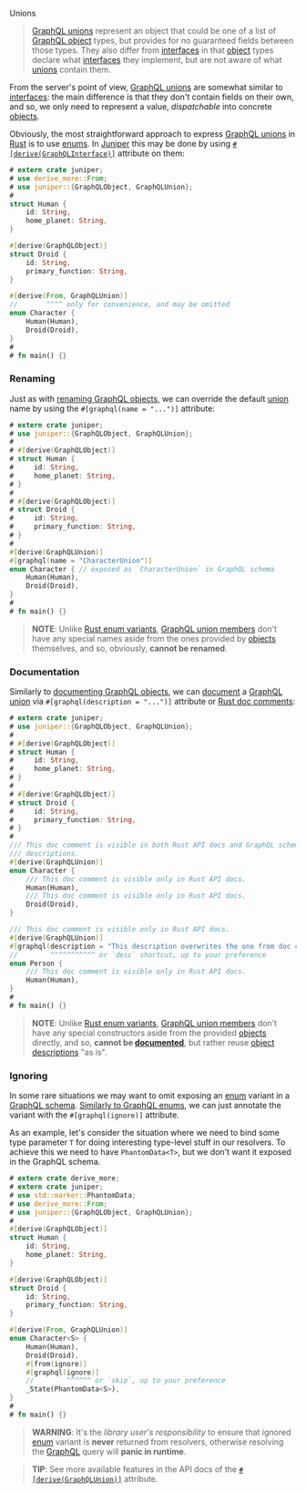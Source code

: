 Unions

> [GraphQL unions][0] represent an object that could be one of a list of [GraphQL object][10] types, but provides for no guaranteed fields between those types. They also differ from [interfaces][12] in that [object][10] types declare what [interfaces][12] they implement, but are not aware of what [unions][0] contain them.

From the server's point of view, [GraphQL unions][0] are somewhat similar to [interfaces][12]: the main difference is that they don't contain fields on their own, and so, we only need to represent a value, _dispatchable_ into concrete [objects][10].

Obviously, the most straightforward approach to express [GraphQL unions][0] in [Rust] is to use [enums][22]. In [Juniper] this may be done by using [`#[derive(GraphQLInterface)]`][2] attribute on them:
```rust
# extern crate juniper;
# use derive_more::From;
# use juniper::{GraphQLObject, GraphQLUnion};
# 
struct Human {
    id: String,
    home_planet: String,
}

#[derive(GraphQLObject)]
struct Droid {
    id: String,
    primary_function: String,
}

#[derive(From, GraphQLUnion)]
//       ^^^^ only for convenience, and may be omitted
enum Character {
    Human(Human),
    Droid(Droid),
}
#
# fn main() {}
```


### Renaming

Just as with [renaming GraphQL objects](objects/index.md#renaming), we can override the default [union][0] name by using the `#[graphql(name = "...")]` attribute:
```rust
# extern crate juniper;
# use juniper::{GraphQLObject, GraphQLUnion};
# 
# #[derive(GraphQLObject)]
# struct Human {
#     id: String,
#     home_planet: String,
# }
#
# #[derive(GraphQLObject)]
# struct Droid {
#     id: String,
#     primary_function: String,
# }
#
#[derive(GraphQLUnion)]
#[graphql(name = "CharacterUnion")]
enum Character { // exposed as `CharacterUnion` in GraphQL schema
    Human(Human),
    Droid(Droid),
}
#
# fn main() {}
```
> **NOTE**: Unlike [Rust enum variants][22], [GraphQL union members][0] don't have any special names aside from the ones provided by [objects][10] themselves, and so, obviously, **cannot be renamed**.


### Documentation

Similarly to [documenting GraphQL objects](objects/index.md#documentation), we can [document][7] a [GraphQL union][0] via `#[graphql(description = "...")]` attribute or [Rust doc comments][6]:
```rust
# extern crate juniper;
# use juniper::{GraphQLObject, GraphQLUnion};
# 
# #[derive(GraphQLObject)]
# struct Human {
#     id: String,
#     home_planet: String,
# }
#
# #[derive(GraphQLObject)]
# struct Droid {
#     id: String,
#     primary_function: String,
# }
#
/// This doc comment is visible in both Rust API docs and GraphQL schema 
/// descriptions.
#[derive(GraphQLUnion)]
enum Character {
    /// This doc comment is visible only in Rust API docs.
    Human(Human),
    /// This doc comment is visible only in Rust API docs.
    Droid(Droid),
}

/// This doc comment is visible only in Rust API docs.
#[derive(GraphQLUnion)]
#[graphql(description = "This description overwrites the one from doc comment.")]
//        ^^^^^^^^^^^ or `desc` shortcut, up to your preference
enum Person {
    /// This doc comment is visible only in Rust API docs.
    Human(Human),
}
#
# fn main() {}
```
> **NOTE**: Unlike [Rust enum variants][22], [GraphQL union members][0] don't have any special constructors aside from the provided [objects][10] directly, and so, **cannot be [documented][7]**, but rather reuse [object descriptions][7] "as is".


### Ignoring

In some rare situations we may want to omit exposing an [enum][22] variant in a [GraphQL schema][1]. [Similarly to GraphQL enums](enums.md#ignoring), we can just annotate the variant with the `#[graphql(ignore)]` attribute.

As an example, let's consider the situation where we need to bind some type parameter `T` for doing interesting type-level stuff in our resolvers. To achieve this we need to have `PhantomData<T>`, but we don't want it exposed in the GraphQL schema.

```rust
# extern crate derive_more;
# extern crate juniper;
# use std::marker::PhantomData;
# use derive_more::From;
# use juniper::{GraphQLObject, GraphQLUnion};
#
#[derive(GraphQLObject)]
struct Human {
    id: String,
    home_planet: String,
}

#[derive(GraphQLObject)]
struct Droid {
    id: String,
    primary_function: String,
}

#[derive(From, GraphQLUnion)]
enum Character<S> {
    Human(Human),
    Droid(Droid),
    #[from(ignore)]
    #[graphql(ignore)]  
    //        ^^^^^^ or `skip`, up to your preference
    _State(PhantomData<S>),
}
#
# fn main() {}
```
> **WARNING**: It's the _library user's responsibility_ to ensure that ignored [enum][22] variant is **never** returned from resolvers, otherwise resolving the [GraphQL] query will **panic in runtime**.

> **TIP**: See more available features in the API docs of the [`#[derive(GraphQLUnion)]`][2] attribute.




[GraphQL]: https://graphql.org
[Juniper]: https://docs.rs/juniper
[Rust]: https://www.rust-lang.org

[0]: https://spec.graphql.org/October2021#sec-Unions
[1]: https://graphql.org/learn/schema
[2]: https://docs.rs/juniper/0.16.1/juniper/derive.GraphQLUnion.html
[6]: https://doc.rust-lang.org/reference/comments.html#doc-comments
[7]: https://spec.graphql.org/October2021#sec-Descriptions
[10]: https://spec.graphql.org/October2021#sec-Objects
[11]: https://spec.graphql.org/October2021#sec-Enums
[12]: https://spec.graphql.org/October2021#sec-Interfaces
[22]: https://doc.rust-lang.org/reference/items/enumerations.html#enumerations
